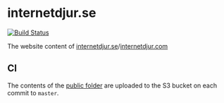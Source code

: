 # internetdjur.se

[![Build Status](https://travis-ci.org/cskeppstedt/internetdjur.se.svg?branch=master)](https://travis-ci.org/cskeppstedt/internetdjur.se)

The website content of [internetdjur.se](https://internetdjur.se)/[internetdjur.com](https://internetdjur.com)

## CI

The contents of the [public folder](public/) are uploaded to the S3 bucket on each commit to `master`.